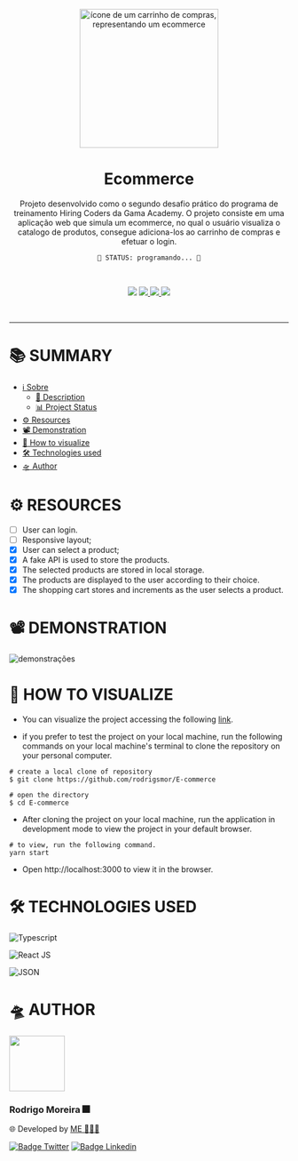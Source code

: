 <p align="center"> 
    <img src="https://image.flaticon.com/icons/png/512/308/308833.png" alt="ícone de um carrinho de compras, representando um ecommerce" height="250px"/>
</p>

<h1 align="center">Ecommerce</h1>
<p align="center"> 
    Projeto desenvolvido como o segundo desafio prático do programa de treinamento Hiring Coders da Gama Academy. O projeto consiste em uma aplicação web que simula um ecommerce, no qual o usuário visualiza o catalogo de produtos, consegue adiciona-los ao carrinho de compras e efetuar o login.
</p>

<p align="center" id="status">
<code>🚀 STATUS: programando... 🚀</code>
</p>

<br/>

<p align="center">
    <img src="https://img.shields.io/static/v1?label=Progress&message=40%&color=c70039&style=for-the-badge&labelColor=c93e66">
    <a href="https://github.com/rodrigsmor/e-commerce/issues">
        <img src="https://img.shields.io/github/issues/rodrigsmor/e-commerce?style=for-the-badge&color=fada28&labelColor=ffee8c">
    </a>
    <a href="">
        <img src="https://img.shields.io/github/forks/rodrigsmor/e-commerce?style=for-the-badge&labelColor=8cff94&color=1ed42a&">
    </a>
    <a href="">
        <img src="https://img.shields.io/github/stars/rodrigsmor/e-commerce?style=for-the-badge&labelColor=1ea0d4&color=07658a">
    </a>
</p>

<br/>

****

# 📚 SUMMARY

- [ℹ️ Sobre](#sobre)
    - [📄 Description](#descricao)
    - [📊 Project Status](#status)
- [⚙️ Resources](#recursos)
- [📽 Demonstration](#demonstracao)
- [🔮 How to visualize](#visualizar)
- [🛠 Technologies used](#tecnologias)
- [🛸 Author](#autor)


# ⚙️ RESOURCES <i id="recursos"> </i>

- [ ] User can login.
- [ ] Responsive layout;
- [x] User can select a product;
- [x] A fake API is used to store the products.
- [x] The selected products are stored in local storage.
- [x] The products are displayed to the user according to their choice.
- [x] The shopping cart stores and increments as the user selects a product.

# 📽 DEMONSTRATION <i id="demonstracao"> </i>

![demonstrações]()

# 🔮 HOW TO VISUALIZE <i id="visualizar"> </i>

- You can visualize the project accessing the following <a href="https://marketlify-ecommerce.netlify.app/">link</a>.

- if you prefer to test the project on your local machine, run the following commands on your local machine's terminal to clone the repository on your personal computer.

````
# create a local clone of repository
$ git clone https://github.com/rodrigsmor/E-commerce

# open the directory
$ cd E-commerce
````
- After cloning the project on your local machine, run the application in development mode to view the project in your default browser.

````
# to view, run the following command.
yarn start
````
- Open http://localhost:3000 to view it in the browser.

# 🛠️ TECHNOLOGIES USED <i id="tecnologias"> </i>

![Typescript](https://img.shields.io/badge/TypeScript-007ACC?style=for-the-badge&logo=typescript&logoColor=white)

![React JS](https://img.shields.io/badge/React-20232A?style=for-the-badge&logo=react&logoColor=61DAFB)

![JSON](https://img.shields.io/badge/json-5E5C5C?style=for-the-badge&logo=json&logoColor=white)


# 🛸 AUTHOR <i id="autor"> </i>

<img src="https://avatars.githubusercontent.com/u/78985382?v=4" height="100px">

### Rodrigo Moreira 🎆
🌐 Developed by [ME 👨🏽‍💻](https://github.com/rodrigsmor)

[![Badge Twitter](https://img.shields.io/badge/Twitter-1DA1F2?style=for-the-badge&logo=twitter&logoColor=white)](https://twitter.com/psrodrigs)
[![Badge Linkedin](https://img.shields.io/badge/LinkedIn-0077B5?style=for-the-badge&logo=linkedin&logoColor=white)](https://www.linkedin.com/in/psrodrigomoreira/)